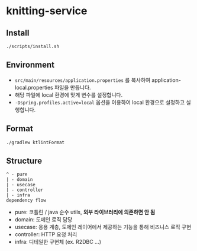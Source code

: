 # knitting-service

## Install

```bash
./scripts/install.sh
```

## Environment

- `src/main/resources/application.properties` 를 복사하여 application-local.properties 파일을 만듭니다.
- 해당 파일에 local 환경에 맞게 변수를 설정합니다.
- `-Dspring.profiles.active=local` 옵션을 이용하여 local 환경으로 설정하고 실행합니다.

## Format

```bash
./gradlew ktlintFormat
```


## Structure

```
^ - pure
| - domain
| - usecase
| - controller
| - infra
dependency flow
```
- pure: 코틀린 / java 순수 utils, **외부 라이브러리에 의존하면 안 됨**
- domain: 도메인 로직 담당
- usecase: 응용 계층, 도메인 레이어에서 제공하는 기능을 통해 비즈니스 로직 구현
- controller: HTTP 요청 처리
- infra: 디테일한 구현체 (ex. R2DBC ...)
